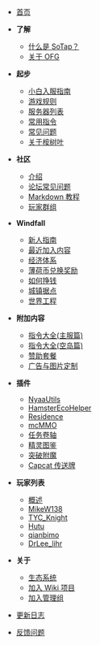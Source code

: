 - [首页](index.md)

- **了解**
    - [什么是 SoTap？](introduction.md)
    - [关于 OFG](about-ofg.md)
- **起步**
    - [小白入服指南](getting-started/preparation.md)
    - [游戏规则](/rules.md)
    - [服务器列表](getting-started/server-network.md)
    - [常用指令](getting-started/basic-commands.md)
    - [常见问题](getting-started/faq.md)
    - [关于桉树叶](getting-started/EusMC.md)
- **社区**
    - [介绍](forum/introduction.md)
    - [论坛常见问题](forum/faq.md)
    - [Markdown 教程](forum/markdown-tutorial.md)
    - [玩家群组](forum/groups.md)
- **Windfall**
    - [新人指南](Windfall/beginners-guide.md)
    - [最近加入内容](Windfall/whats-new.md)
    - [经济体系](Windfall/economy.md)
    - [薄荷币兑换奖励](Windfall/mint.md)
    - [如何挣钱](Windfall/how-to-make-money.md)
    - [城镇据点](Windfall/realms)
    - [世界工程](Windfall/projects)
- **附加内容**
    - [指令大全(主服篇)](others/commands-for-players.md)
    - [指令大全(空岛篇)](others/commands-for-skyblock.md)
    - [赞助套餐](/extra.md)
    - [广告与图片定制](/ads.md)
- **插件**
    - [NyaaUtils](plugins/nyaautils.md)
    - [HamsterEcoHelper](plugins/hamsterecohelper-guide.md)
    - [Residence](plugins/residence-commands.md)
    - [mcMMO](plugins/mcmmo-commands.md)
    - [任务卷轴](plugins/cluescrolls.md)
    - [精灵图鉴](plugins/sprite.md)
    - [突破附魔](plugins/upgradeabletools.md)
    - [Capcat 传送牌](plugins/capcat.md)
- **玩家列表**
    - [概述](players/index.md)
    - [MikeW138](players/MikeW138.md)
    - [TYC_Knight](players/Knight_T.md)
    - [Hutu](players/Hutu.md)
    - [qianbimo](players/Qianbimo.md)
    - [DrLee_lihr](players/DrLee_lihr.md)
- **关于**
    - [生态系统](/ecosystem.md)
    - [加入 Wiki 项目](/writers.md)
    - [加入管理组](about/management.md)
- [更新日志](https://github.com/sotapmc/SotapWiki/commits/master)
- [反馈问题](https://g.sotap.org/t/development)
